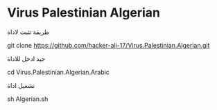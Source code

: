 ﻿#  Virus Palestinian Algerian

طريقة تثبت لاداة 

git clone https://github.com/hacker-ali-17/Virus.Palestinian.Algerian.git


جيد ادخل للاداة 

cd Virus.Palestinian.Algerian.Arabic

تشغيل اداة 

sh Algerian.sh

